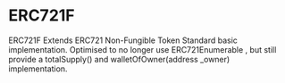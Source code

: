 # ERC721F
ERC721F Extends ERC721 Non-Fungible Token Standard basic implementation.  Optimised to no longer use ERC721Enumerable , but still provide a totalSupply() and walletOfOwner(address _owner) implementation.
